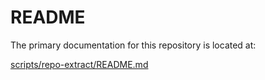 # README

The primary documentation for this repository is located at:

[scripts/repo-extract/README.md](./scripts/repo-extract/README.md)
